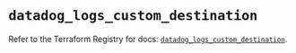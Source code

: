 # `datadog_logs_custom_destination`

Refer to the Terraform Registry for docs: [`datadog_logs_custom_destination`](https://registry.terraform.io/providers/datadog/datadog/3.62.0/docs/resources/logs_custom_destination).

